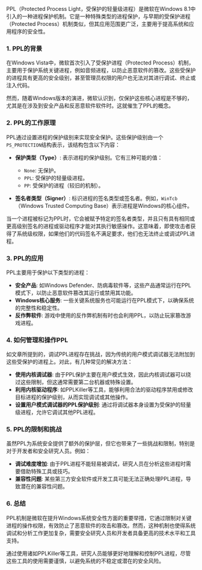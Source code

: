 PPL（Protected Process Light，受保护的轻量级进程）是微软在Windows 8.1中引入的一种进程保护机制。它是一种特殊类型的进程保护，与早期的受保护进程（Protected Process）机制类似，但其应用范围更广泛，主要用于提高系统和应用程序的安全性。

### 1. **PPL的背景**

在Windows Vista中，微软首次引入了受保护进程（Protected Process）机制，主要用于保护系统关键进程，例如音频进程，以防止恶意软件的篡改。这些受保护的进程具有更高的安全级别，甚至管理员权限的用户也无法对其进行调试、终止或注入代码。

然而，随着Windows版本的演进，微软认识到，仅保护这些核心进程是不够的，尤其是在涉及到安全产品和反恶意软件软件时。这就催生了PPL的概念。

### 2. **PPL的工作原理**

PPL通过设置进程的保护级别来实现安全保护。这些保护级别由一个`PS_PROTECTION`结构表示，该结构包含以下内容：

- **保护类型（Type）**: 表示进程的保护级别。它有三种可能的值：
  - `None`: 无保护。
  - `PPL`: 受保护的轻量级进程。
  - `PP`: 受保护的进程（较旧的机制）。

- **签名者类型（Signer）**: 标识进程的签名类型或签名者。例如，`WinTcb`（Windows Trusted Computing Base）表示进程是Windows的核心组件。

当一个进程被标记为PPL时，它会被赋予特定的签名者类型，并且只有具有相同或更高级别签名的进程或驱动程序才能对其执行敏感操作。这意味着，即使攻击者获得了系统级权限，如果他们的代码签名不满足要求，他们也无法终止或调试PPL进程。

### 3. **PPL的应用**

PPL主要用于保护以下类型的进程：

- **安全产品**: 如Windows Defender、防病毒软件等，这些产品通常运行在PPL模式下，以防止恶意软件篡改其运行或禁用其功能。
- **Windows核心服务**: 一些关键系统服务也可能运行在PPL模式下，以确保系统的完整性和稳定性。
- **反作弊软件**: 游戏中使用的反作弊机制有时也会利用PPL，以防止玩家篡改游戏进程。

### 4. **如何管理和操作PPL**

如文章所提到的，调试PPL进程存在挑战，因为传统的用户模式调试器无法附加到这些受保护的进程上。对此，有几种常见的解决方法：

- **使用内核调试器**: 由于PPL保护主要在用户模式生效，因此内核调试器可以绕过这些限制，但这通常需要第二台机器或特殊设置。
- **利用内核驱动程序**: 如PPLKiller等工具，能够利用合法的驱动程序禁用或修改目标进程的保护级别，从而实现调试或其他操作。
- **设置用户模式调试器的PPL保护级别**: 通过将调试器本身设置为受保护的轻量级进程，允许它调试其他PPL进程。

### 5. **PPL的限制和挑战**

虽然PPL为系统安全提供了额外的保护层，但它也带来了一些挑战和限制，特别是对于开发者和安全研究人员。例如：

- **调试难度增加**: 由于PPL进程不能轻易被调试，研究人员在分析这些进程时需要借助特殊工具或技巧。
- **兼容性问题**: 某些第三方安全软件或开发工具可能无法正确处理PPL进程，导致潜在的兼容性问题。

### 6. **总结**

PPL机制是微软在提升Windows系统安全性方面的重要举措，它通过限制对关键进程的操作权限，有效防止了恶意软件的攻击和篡改。然而，这种机制也使得系统调试和分析工作更加复杂，需要安全研究人员和开发者具备更高的技术水平和工具支持。

通过使用诸如PPLKiller等工具，研究人员能够更好地理解和控制PPL进程，尽管这些工具的使用需要谨慎，以避免系统的不稳定或潜在的安全风险。